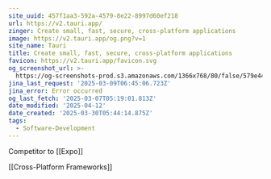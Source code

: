```yaml
---
site_uuid: 457f1aa3-592a-4579-8e22-8997d60ef218
url: https://v2.tauri.app/
zinger: Create small, fast, secure, cross-platform applications
image: https://v2.tauri.app/og.png?v=1
site_name: Tauri
title: Create small, fast, secure, cross-platform applications
favicon: https://v2.tauri.app/favicon.svg
og_screenshot_url: >-
  https://og-screenshots-prod.s3.amazonaws.com/1366x768/80/false/579e44e7f6d0db29bf9c15cfb9a78fda95b385b6895efd1fc866419322202fc1.jpeg
jina_last_request: '2025-03-09T06:45:06.723Z'
jina_error: Error occurred
og_last_fetch: '2025-03-07T05:19:01.813Z'
date_modified: '2025-04-12'
date_created: '2025-03-30T05:44:14.875Z'
tags:
  - Software-Development
---
```













Competitor to [[Expo]]

[[Cross-Platform Frameworks]]
